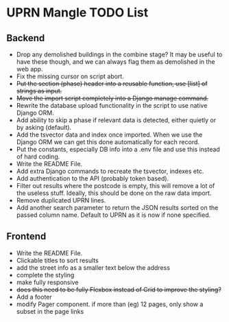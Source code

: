 # UPRN Mangle TODO List

## Backend

- Drop any demolished buildings in the combine stage? It may be useful to have
  these though, and we can always flag them as demolished in the web app.
- Fix the missing cursor on script abort.
- <del>Put the section (phase) header into a reusable function, use [list] of
  strings as input.</del>
- <del>Move the import script completely into a Django manage command.<del>
- Rewrite the database upload functionality in the script to use native Django
  ORM.
- Add ability to skip a phase if relevant data is detected, either quietly or by
  asking (default).
- Add the tsvector data and index once imported. When we use the Django ORM we
  can get this done automatically for each record.
- Put the constants, especially DB info into a .env file and use this instead of
  hard coding.
- Write the README File.
- Add extra Django commands to recreate the tsvector, indexes etc.
- Add authentication to the API (probably token based).
- Filter out results where the postcode is empty, this will remove a lot of the
  useless stuff. Ideally, this should be done on the raw data import.
- Remove duplicated UPRN lines.
- Add another search parameter to return the JSON results sorted on the passed
  column name. Default to UPRN as it is now if none specified.

## Frontend

- Write the README File.
- Clickable titles to sort results
- add the street info as a smaller text below the address
- complete the styling
- make fully responsive
- <del>does this need to be fully Flexbox instead of Grid to improve the
  styling?<del>
- Add a footer
- modify Pager component. if more than (eg) 12 pages, only show a subset in the
  page links
